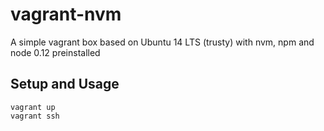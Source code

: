# vagrant-nvm

A simple vagrant box based on Ubuntu 14 LTS (trusty) with nvm, npm and node 0.12 preinstalled

## Setup and Usage

```
vagrant up
vagrant ssh
```
